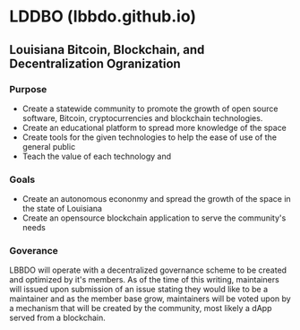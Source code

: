 # LDDBO (lbbdo.github.io)
## Louisiana Bitcoin, Blockchain, and Decentralization Ogranization

### Purpose
- Create a statewide community to promote the growth of open source software, Bitcoin, cryptocurrencies and blockchain technologies.
- Create an educational platform to spread more knowledge of the space
- Create tools for the given technologies to help the ease of use of the general public
- Teach the value of each technology and 
### Goals
- Create an autonomous econonmy and spread the growth of the space in the state of Louisiana
- Create an opensource blockchain application to serve the community's needs

### Goverance
LBBDO will operate with a decentralized governance scheme to be created and optimized by it's members. As of the time of this writing, maintainers will issued upon submission of an issue stating they would like to be a maintainer and as the member base grow, maintainers will be voted upon by a mechanism that will be created by the community, most likely a dApp served from a blockchain.
